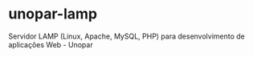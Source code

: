 unopar-lamp
===========

Servidor LAMP (Linux, Apache, MySQL, PHP) para desenvolvimento de aplicações Web - Unopar
